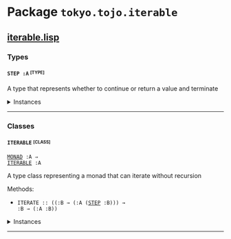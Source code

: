 # Package `tokyo.tojo.iterable`<a name="tokyo.tojo.iterable-package"></a>

## [iterable.lisp](https://github.com/tojoqk/tokyo.tojo.iterable/tree/main/src/iterable.lisp) <a name="tokyo.tojo.iterable-iterable-lisp-file"></a>

### Types

#### <code>STEP :A</code> <sup><sub>[TYPE]</sub></sup><a name="step-type"></a>

A type that represents whether to continue or return a value and terminate

<details>
<summary>Instances</summary>

- <code><a href="#runtimerepr-class">RUNTIMEREPR</a> (<a href="#step-type">STEP</a> :A)</code>

</details>


***

### Classes

#### <code>ITERABLE</code> <sup><sub>[CLASS]</sub></sup><a name="iterable-class"></a>
<code><a href="#monad-class">MONAD</a> :A &rArr; <a href="#iterable-class">ITERABLE</a> :A</code>

A type class representing a monad that can iterate without recursion

Methods:
- <code>ITERATE :: ((:B &rarr; (:A (<a href="#step-type">STEP</a> :B))) &rarr; :B &rarr; (:A :B))</code>

<details>
<summary>Instances</summary>

- <code><a href="#iterable-class">ITERABLE</a> <a href="#list-type">LIST</a></code>
- <code><a href="#iterable-class">ITERABLE</a> (<a href="#result-type">RESULT</a> :A)</code>
- <code><a href="#iterable-class">ITERABLE</a> <a href="#optional-type">OPTIONAL</a></code>

</details>


***

